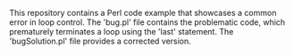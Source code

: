 This repository contains a Perl code example that showcases a common error in loop control.  The 'bug.pl' file contains the problematic code, which prematurely terminates a loop using the 'last' statement.  The 'bugSolution.pl' file provides a corrected version.
